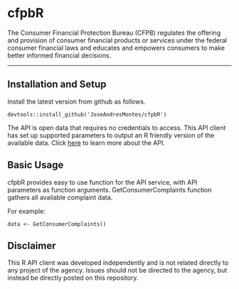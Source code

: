 # cfpbR
The Consumer Financial Protection Bureau (CFPB) regulates the offering and provision of consumer financial products or services under the federal consumer financial laws and educates and empowers consumers to make better informed financial decisions.
___

## Installation and Setup
Install the latest version from github as follows.

```
devtools::install_github('JoseAndresMontes/cfpbR')
```

The API is open data that requires no credentials to access. This API client has set up supported parameters to output an R friendly version of the available data.
Click [here](https://cfpb.github.io/api/ccdb/api.html) to learn more about the API.
 
## Basic Usage
cfpbR provides easy to use function for the API service, with API parameters as function arguments. GetConsumerComplaints function gathers all available complaint data.

For example:

```
data <- GetConsumerComplaints()
```

## Disclaimer
This R API client was developed independently and is not related directly to any project of the agency. Issues should not be directed to the agency, but instead be directly posted on this repository.
